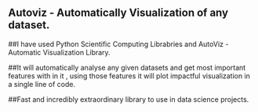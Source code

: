## Autoviz - Automatically Visualization of any dataset.

##I have used Python Scientific Computing Librabries and AutoViz - Automatic Visualization Library.

##It will automatically analyse any given datasets and get most important features with in it , using those features it will plot impactful visualization in a single line of code.

##Fast and incredibly extraordinary library to use in data science projects.
